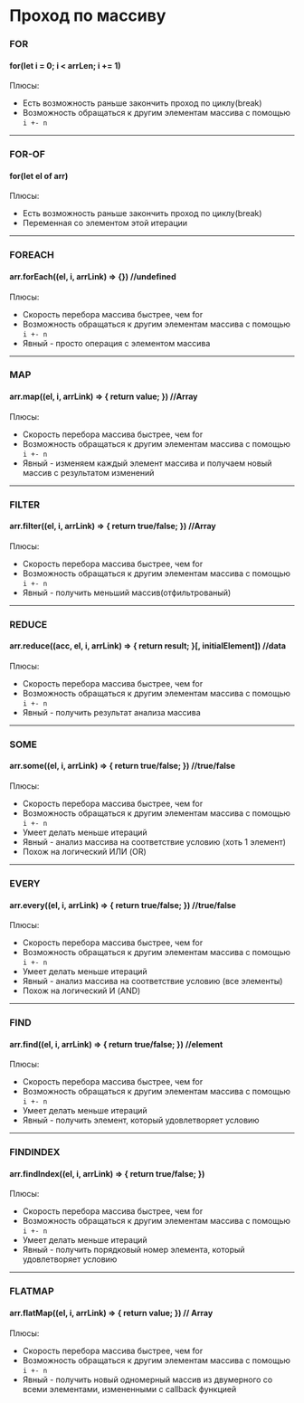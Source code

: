 # Проход по массиву

### FOR
#### for(let i = 0; i < arrLen; i += 1)

Плюсы:
- Есть возможность раньше закончить проход по циклу(break)
- Возможность обращаться к другим элементам массива с помощью `i +- n`

______________
### FOR-OF
#### for(let el of arr)

Плюсы:
- Есть возможность раньше закончить проход по циклу(break)
- Переменная со элементом этой итерации

______________
### FOREACH
#### arr.forEach((el, i, arrLink) => {}) //undefined

Плюсы:
- Скорость перебора массива быстрее, чем for
- Возможность обращаться к другим элементам массива с помощью `i +- n`
- Явный - просто операция с элементом массива

______________
### MAP
#### arr.map((el, i, arrLink) => { return value; }) //Array

Плюсы:
- Скорость перебора массива быстрее, чем for
- Возможность обращаться к другим элементам массива с помощью `i +- n`
- Явный - изменяем каждый элемент массива и получаем новый массив с результатом изменений

______________
### FILTER
#### arr.filter((el, i, arrLink) => { return true/false; }) //Array

Плюсы:
- Скорость перебора массива быстрее, чем for
- Возможность обращаться к другим элементам массива с помощью `i +- n`
- Явный - получить меньший массив(отфильтрованый)

______________
### REDUCE
#### arr.reduce((acc, el, i, arrLink) => { return result; }[, initialElement]) //data

Плюсы:
- Скорость перебора массива быстрее, чем for
- Возможность обращаться к другим элементам массива с помощью `i +- n`
- Явный - получить результат анализа массива

______________
### SOME
#### arr.some((el, i, arrLink) => { return true/false; }) //true/false

Плюсы:
- Скорость перебора массива быстрее, чем for
- Возможность обращаться к другим элементам массива с помощью `i +- n`
- Умеет делать меньше итераций
- Явный - анализ массива на соответствие условию (хоть 1 элемент)
- Похож на логический ИЛИ (OR)

______________
### EVERY
#### arr.every((el, i, arrLink) => { return true/false; }) //true/false

Плюсы:
- Скорость перебора массива быстрее, чем for
- Возможность обращаться к другим элементам массива с помощью `i +- n`
- Умеет делать меньше итераций
- Явный - анализ массива на соответствие условию (все элементы)
- Похож на логический И (AND)

______________
### FIND
#### arr.find((el, i, arrLink) => { return true/false; }) //element

Плюсы:
- Скорость перебора массива быстрее, чем for
- Возможность обращаться к другим элементам массива с помощью `i +- n`
- Умеет делать меньше итераций
- Явный - получить элемент, который удовлетворяет условию

______________
### FINDINDEX
#### arr.findIndex((el, i, arrLink) => { return true/false; })

Плюсы:
- Скорость перебора массива быстрее, чем for
- Возможность обращаться к другим элементам массива с помощью `i +- n`
- Умеет делать меньше итераций
- Явный - получить порядковый номер элемента, который удовлетворяет условию


______________
### FLATMAP
#### arr.flatMap((el, i, arrLink) => { return value; }) // Array

Плюсы:
- Скорость перебора массива быстрее, чем for
- Возможность обращаться к другим элементам массива с помощью `i +- n`
- Явный - получить новый одномерный массив из двумерного со всеми элементами, измененными с callback функцией
